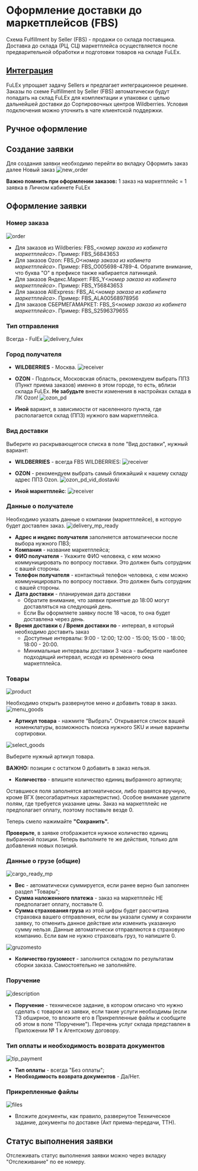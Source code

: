 # Оформление доставки до маркетплейсов (FBS)

Схема Fulfillment by Seller (FBS) - продажи со склада поставщика. Доставка до склада (РЦ, СЦ) маркетплейса осуществляется после предварительной обработки и подготовки товаров на складе FuLEx. 

## [Интеграция](https://google.com/integration.md)
FuLEx упрощает задачу Sellers и предлагает интеграционное
решение. Заказы по схеме Fulfillment by Seller (FBS) автоматически будут попадать на склад FuLEx для комплектации и упаковки с целью дальнейшей доставки до
Сортировочных центров Wildberries.  Условия подключения можно уточнить в чате клиентской поддержки.

## Ручное оформление

## Создание заявки
Для создания заявки необходимо перейти во вкладку Оформить заказ далее Новый заказ
![new_order](../../../_assets/personal_office/new_order.png)

**Важно помнить при оформлении заказов:** 1 заказ на маркетплейс = 1 заявка в Личном кабинете FuLEx

## Оформление заявки

### Номер заказа

![order](../../../_assets/personal_office/order_number.png)
- Для заказов из Wildberies: FBS_\<*номер заказа из кабинета маркетплейса*\>. Пример: FBS_56843653
- Для заказов Ozon: FBS_O\<*номер заказа из кабинета маркетплейса*\>. Пример: FBS_O005698-4789-4. Обратите внимание, что буква "О" в префиксе также набирается латиницей.
- Для заказов Яндекс.Маркет: FBS_Y\<*номер заказа из кабинета маркетплейса*\>. Пример: FBS_Y56843653
- Для заказов AliExpress: FBS_AL\<*номер заказа из кабинета маркетплейса*\>. Пример: FBS_ALA00568978956
- Для заказов СБЕРМЕГАМАРКЕТ: FBS_S\<*номер заказа из кабинета маркетплейса*\>. Пример: FBS_S2596379655


### Тип отправления
Всегда - FulEx
![delivery_fulex](../../../_assets/personal_office/delivery_fulex.png) 
### Город получателя
- **WILDBERRIES** - Москва.
![receiver](../../../_assets/personal_office/delivery_city_moscow.png)

- **OZON** - Подольск, Московская область, рекомендуем выбрать ППЗ (Пункт приема заказов) именно в этом городе, то есть, вблизи склада FuLEx.  **Не забудьте** внести изменения в настройках склада в ЛК Ozon!
![ozon_pd](../../../_assets/personal_office/ozon_pd.png) 

- **Иной** вариант, в зависимости от населенного пункта, где располагается склад (ППЗ) нужного вам маркетплейса.

### Вид доставки 
Выберите из раскрывающегося списка в поле "Вид доставки", нужный вариант:
-  **WILDBERRIES** - всегда FBS WILDBERRIES:
![receiver](../../../_assets/personal_office/delivery_pvz_fbs.png)

-  **OZON** - рекомендуем выбрать самый ближайший к нашему складу адрес ППЗ Ozon. 
![ozon_pd_vid_dostavki](../../../_assets/personal_office/ozon_pd_vid_dostavki.png) 

-  **Иной маркетплейс**:
![receiver](../../../_assets/personal_office/delivery_pvz_fbs_inoe.png)

### Данные о получателе
Необходимо указать данные о компании (маркетплейсе), в которую будет доставлен заказ.
![delivery_mp_ready](../../../_assets/personal_office/delivery_mp_ready.png)
- **Адрес и индекс получателя** заполняется автоматически после выбора нужного ПВЗ;
- **Компания** - название маркетплейса;
- **ФИО получателя** - Укажите ФИО человека, с кем можно коммуницировать по вопросу поставки. Это должен быть сотрудник с вашей стороны. 
- **Телефон получателя** - контактный телефон человека, с кем можно коммуницировать по вопросу поставки. Это должен быть сотрудник с вашей стороны. 
- **Дата доставки** - планируемая дата доставки
  - Обратите внимание, что заявки принятые до 18:00 могут доставляться на следующий день.
  - Если Вы оформляете заявку после 18 часов, то она будет доставлена через день.
- **Время доставки с / Время доставки по** - интервал, в который необходимо доставить заказ
  - Доступные интервалы: 9:00 - 12:00; 12:00 - 15:00; 15:00 - 18:00; 18:00 - 20:00. 
  - Минимальные интервалы доставки 3 часа - выберите наиболее подходящий интервал, исходя из временного окна маркетплейса.

### Товары

![product](../../../_assets/personal_office/product.png)

Необходимо открыть развернутое меню и добавить товар в заказ.
![menu_goods](../../../_assets/personal_office/menu_goods.png)

- **Артикул товара** - нажмите “Выбрать“. Открывается список вашей номенклатуры, возможность поиска нужного SKU и иные варианты сортировки. 

![select_goods](../../../_assets/personal_office/select_goods.png) 

Выберите нужный артикул товара.

**ВАЖНО:**  позиции с остатком 0 добавить в заказ нельзя. 

- **Количество** - впишите количество единиц выбранного артикула;

Оставшиеся поля заполнятся автоматически, либо правятся вручную, кроме ВГХ (весогабаритных характеристик). 
Особое внимание уделите полям, где требуется указание цены. Заказ на маркетплейс не предполагает оплату, поэтому поставьте везде 0.

Теперь смело нажимайте **"Сохранить".**

**Проверьте**, в заявке отображается нужное количество единиц выбранной позиции. Теперь  выполните те же действия, только для добавления новых позиций.

### Данные о грузе (общие)

![cargo_ready_mp](../../../_assets/personal_office/cargo_ready_mp.png)

* **Вес** - автоматически суммируется, если ранее верно был заполнен раздел "Товары";
* **Сумма наложенного платежа** - заказ на маркетплейс НЕ предполагает оплату, поставьте 0.
* **Сумма страхования груза** из этой цифры будет рассчитана страховка вашего отправления, если вы указали сумму и сохранили заявку, то отменить данное действие или изменить указанную сумму нельзя. Данные автоматически отправляются в страховую компанию. Если вам не нужно страховать груз, то напишите 0.

![gruzomesto](../../../_assets/personal_office/gruzomesto.png) 

- **Количество грузомест** - заполнится складом по результатам сборки заказа. Самостоятельно не заполняйте.

### Поручение

![description](../../../_assets/personal_office/description.png)
- **Поручение** - техническое задание, в котором описано что нужно сделать с товаром из заявки, если такие услуги необходимы (если ТЗ обширное, то вложите его в Прикрепленные файлы и сообщите об этом в поле "Поручение"). Перечень услуг склада представлен в Приложении № 1 к Агентскому договору.


### Тип оплаты и необходимость возврата документов 
![tip_payment](../../../_assets/personal_office/tip_payment.png)
- **Тип оплаты** - всегда "Без оплаты";
- **Необходимость возврата документов** - Да/Нет. 

### Прикрепленные файлы

![files](../../../_assets/personal_office/attached_files.png)
- Вложите документы, как правило, развернутое Техническое задание, документы по доставке (Акт приема-передачи, ТТН). 

## Статус выполнения заявки
Отслеживать статус выполнения заявки можно через вкладку "Отслеживание" по ее номеру. 

